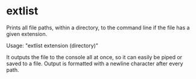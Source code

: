 # extlist
Prints all file paths, within a directory, to the command line if the file has a given extension.

Usage: "extlist extension (directory)"

It outputs the file to the console all at once, so it can easily be piped or saved to a file.
Output is formatted with a newline character after every path.
